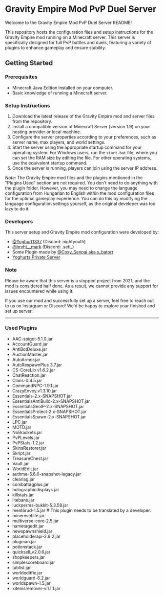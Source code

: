 # Gravity Empire Mod PvP Duel Server

Welcome to the Gravity Empire Mod PvP Duel Server README!

This repository hosts the configuration files and setup instructions for the Gravity Empire mod running on a Minecraft server. This server is specifically designed for full PvP battles and duels, featuring a variety of plugins to enhance gameplay and ensure stability.

## Getting Started

### Prerequisites
- Minecraft Java Edition installed on your computer.
- Basic knowledge of running a Minecraft server.

### Setup Instructions
1. Download the latest release of the Gravity Empire mod and server files from the repository.
2. Install a compatible version of Minecraft Server (version 1.9) on your hosting provider or local machine.
3. Configure the server properties according to your preferences, such as server name, max players, and world settings.
4. Start the server using the appropriate startup command for your operating system. For Windows users, run the `start.bat` file, where you can set the RAM size by editing the file. For other operating systems, use the equivalent startup command.
5. Once the server is running, players can join using the server IP address.

*Note*: The Gravity Empire mod files and the plugins mentioned in the "Plugins Used" section are not required. You don't need to do anything with the plugin folder. However, you may need to change the language configuration from Hungarian to English within the mod configuration files for the optimal gameplay experience. You can do this by modifying the language configuration settings yourself, as the original developer was too lazy to do it.

### Developers
This server setup and Gravity Empire mod configuration were developed by:

- [@Yoghurt1337](https://www.instagram.com/sz.bence1337/) (Discord: nightyouth)
- [@hrvht__mark](https://www.instagram.com/hrvht__mark/) (Discord: .seti_)
- Some Plugin made by [@Coxy_Senpai aka s_batorr](https://www.instagram.com/s_batorr/)
- [Yoghurts Private Server](https://discord.gg/g5FqUBXpJ9)
### Note
Please be aware that this server is a stopped project from 2021, and the mod is considered half done. As a result, we cannot provide any support for issues encountered while using it.

If you use our mod and successfully set up a server, feel free to reach out to us on Instagram or Discord! We'd be happy to explore your finished and set up server.

---

### Used Plugins
- AAC-spigot-5.1.0.jar
- AccountGuard.jar
- AntiBotDeluxe.jar
- AuctionMaster.jar
- AutoArmor.jar
- AutoRespawnPlus 3.7.jar
- CS-CoreLib v1.6.2.jar
- ChatReaction.jar
- Clans-0.4.5.jar
- CommandNPC-1.9.1.jar
- CrazyEnvoy.v1.3.10.jar
- Essentials-2.x-SNAPSHOT.jar
- EssentialsAntiBuild-2.x-SNAPSHOT.jar
- EssentialsGeoIP-2.x-SNAPSHOT.jar
- EssentialsProtect-2.x-SNAPSHOT.jar
- EssentialsSpawn-2.x-SNAPSHOT.jar
- LPC.jar
- MOTD.jar
- NoBrackets.jar
- PvPLevels.jar
- PvPStats-1.2.jar
- SkinsRestorer.jar
- Skript.jar
- TreasureChest.jar
- Vault.jar
- WorldEdit.jar
- authme-5.6.0-snapshot-legacy.jar
- clearlag.jar
- combattagplus.jar
- holographicdisplays.jar
- killstats.jar
- litebans.jar
- luckperms-bukkit-5.3.58.jar
- mentőrúd-1.5.jar  # This plugin needs to be translated by a developer.
- mineresetlite.jar
- multiverse-core-2.5.jar
- nametagedit.jar
- newspawnshield.jar
- placeholderapi-2.9.2.jar
- plugman.jar
- potionstack.jar
- quicksell_v2.0.6.jar
- shopkeepers.jar
- simplescoreboard.jar
- tablist.jar
- worldeditfix.jar
- worldguard-6.2.jar
- worldspawn-1.5.jar
- xitemsremover-v.1.1.1.jar

